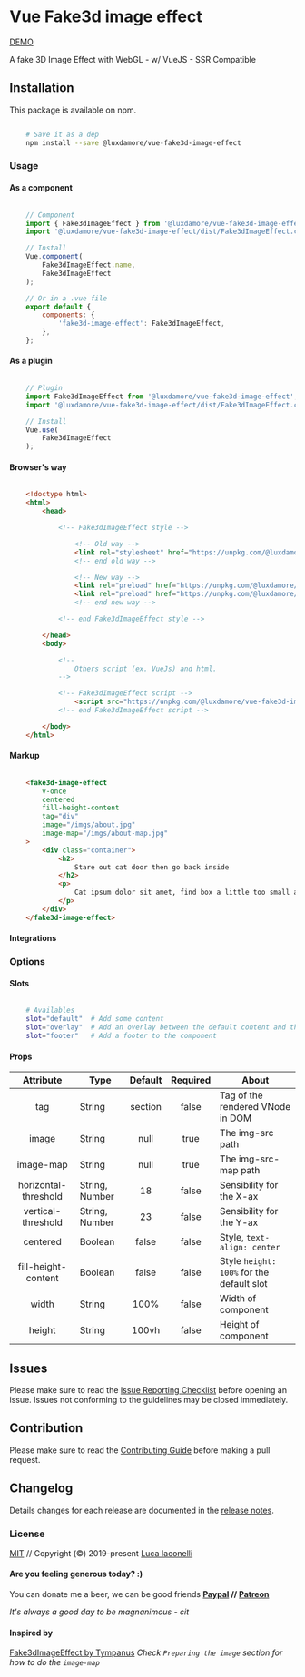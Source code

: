 # Vue Fake3d image effect

[DEMO](https://luxdamore.github.io/vue-fake3d-image-effect)

A fake 3D Image Effect with WebGL - w/ VueJS - SSR Compatible

## Installation

This package is available on npm.

```bash

    # Save it as a dep
    npm install --save @luxdamore/vue-fake3d-image-effect

```

### Usage

#### As a component

```js

    // Component
    import { Fake3dImageEffect } from '@luxdamore/vue-fake3d-image-effect';
    import '@luxdamore/vue-fake3d-image-effect/dist/Fake3dImageEffect.css';

    // Install
    Vue.component(
        Fake3dImageEffect.name,
        Fake3dImageEffect
    );

    // Or in a .vue file
    export default {
        components: {
            'fake3d-image-effect': Fake3dImageEffect,
        },
    };

```

#### As a plugin

```js

    // Plugin
    import Fake3dImageEffect from '@luxdamore/vue-fake3d-image-effect';
    import '@luxdamore/vue-fake3d-image-effect/dist/Fake3dImageEffect.css';

    // Install
    Vue.use(
        Fake3dImageEffect
    );

```

#### Browser's way

```html

    <!doctype html>
    <html>
        <head>

            <!-- Fake3dImageEffect style -->

                <!-- Old way -->
                <link rel="stylesheet" href="https://unpkg.com/@luxdamore/vue-fake3d-image-effect@latest/dist/Fake3dImageEffect.css" />
                <!-- end old way -->

                <!-- New way -->
                <link rel="preload" href="https://unpkg.com/@luxdamore/vue-fake3d-image-effect@latest/dist/Fake3dImageEffect.css" as="style" onload="this.rel='stylesheet'" />
                <link rel="preload" href="https://unpkg.com/@luxdamore/vue-fake3d-image-effect@latest/dist/Fake3dImageEffect.umd.min.js" as="script" />
                <!-- end new way -->

            <!-- end Fake3dImageEffect style -->

        </head>
        <body>

            <!--
                Others script (ex. VueJs) and html.
            -->

            <!-- Fake3dImageEffect script -->
                <script src="https://unpkg.com/@luxdamore/vue-fake3d-image-effect@latest/dist/Fake3dImageEffect.umd.min.js"></script>
            <!-- end Fake3dImageEffect script -->

        </body>
    </html>

```

#### Markup

```html

    <fake3d-image-effect
        v-once
        centered
        fill-height-content
        tag="div"
        image="/imgs/about.jpg"
        image-map="/imgs/about-map.jpg"
    >
        <div class="container">
            <h2>
                Stare out cat door then go back inside
            </h2>
            <p>
                Cat ipsum dolor sit amet, find box a little too small and curl up with fur hanging out,lick left leg for ninety minutes, still dirty. Stand in doorway, unwilling to chose whether to stay in or go out unwrap toilet paper i vomit in the bed in the middle of the night.
            </p>
        </div>
    </fake3d-image-effect>

```

#### Integrations

### Options

#### Slots

```bash

    # Availables
    slot="default"  # Add some content
    slot="overlay"  # Add an overlay between the default content and the background image
    slot="footer"   # Add a footer to the component

```

#### Props

| Attribute | Type | Default | Required | About |
|:--------------------:|--------------------|:-------:|:--------:|-------------------------------------|
| tag | String | section | false | Tag of the rendered VNode in DOM |
| image | String | null | true | The img-src path |
| image-map | String | null | true | The img-src-map path |
| horizontal-threshold | String, Number | 18 | false | Sensibility for the X-ax |
| vertical-threshold | String, Number | 23 | false | Sensibility for the Y-ax |
| centered | Boolean | false | false | Style, `text-align: center` |
| fill-height-content | Boolean | false | false | Style `height: 100%` for the default slot |
| width | String | 100% | false | Width of component |
| height | String | 100vh | false | Height of component |

## Issues

Please make sure to read the [Issue Reporting Checklist](https://github.com/LuXDAmore/vue-fake3d-image-effect/blob/master/.github/ISSUE_TEMPLATE/bug_report.md) before opening an issue. Issues not conforming to the guidelines may be closed immediately.

## Contribution

Please make sure to read the [Contributing Guide](https://github.com/LuXDAmore/vue-fake3d-image-effect/blob/master/.github/ISSUE_TEMPLATE/feature_request.md) before making a pull request.

## Changelog

Details changes for each release are documented in the [release notes](https://github.com/LuXDAmore/vue-fake3d-image-effect/blob/master/CHANGELOG.md).

### License

[MIT](http://opensource.org/licenses/MIT) // Copyright (©) 2019-present [Luca Iaconelli](https://lucaiaconelli.it)

#### Are you feeling generous today?  :)

You can donate me a beer, we can be good friends
__[Paypal](https://www.paypal.me/luxdamore) // [Patreon](https://www.patreon.com/luxdamore)__

_It's always a good day to be magnanimous - cit_

#### Inspired by

[Fake3dImageEffect by Tympanus](https://tympanus.net/codrops/2019/02/20/how-to-create-a-fake-3d-image-effect-with-webgl/)
_Check `Preparing the image` section for how to do the `image-map`_
